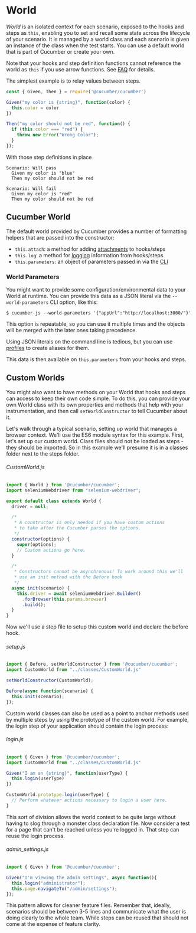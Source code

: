 # World

*World* is an isolated context for each scenario, exposed to the hooks and steps as `this`, enabling you to set and recall some state across the lifecycle of your scenario. It is managed by a world class and each scenario is given an instance of the class when the test starts. You can use a default world that is part of Cucumber or create your own.

Note that your hooks and step definition functions cannot reference the world as `this` if you use arrow functions. See [FAQ](../faq.md) for details.

The simplest example is to relay values between steps.

```javascript
const { Given, Then } = require('@cucumber/cucumber')

Given("my color is {string}", function(color) {
  this.color = color
})

Then("my color should not be red", function() {
  if (this.color === "red") {
    throw new Error("Wrong Color");
  }
});
```

With those step definitions in place

```gherkin
Scenario: Will pass
  Given my color is "blue"
  Then my color should not be red

Scenario: Will fail
  Given my color is "red"
  Then my color should not be red  
```

## Cucumber World

The default world provided by Cucumber provides a number of formatting helpers that are passed into the constructor:

* `this.attach`: a method for adding [attachments](./attachments.md) to hooks/steps
* `this.log`: a method for [logging](./attachments.md#logging) information from hooks/steps
* `this.parameters`: an object of parameters passed in via the [CLI](../cli.md#world-parameters)


### World Parameters

You might want to provide some configuration/environmental data to your World at runtime. You can provide this data as a JSON literal via the `--world-parameters` CLI option, like this:

```shell
$ cucumber-js --world-parameters '{"appUrl":"http://localhost:3000/"}'
```

This option is repeatable, so you can use it multiple times and the objects will be merged with the later ones taking precedence.

Using JSON literals on the command line is tedious, but you can use [profiles](profiles.md) to create aliases for them.

This data is then available on `this.parameters` from your hooks and steps.

## Custom Worlds

You might also want to have methods on your World that hooks and steps can access to keep their own code simple. To do this, you can provide your own World class with its own properties and methods that help with your instrumentation, and then call `setWorldConstructor` to tell Cucumber about it.

Let's walk through a typical scenario, setting up world that manages a browser context. We'll use the ES6 module syntax for this example.  First, let's set up our custom world. Class files should not be loaded as steps - they should be imported. So in this example we'll presume it is in a classes folder next to the steps folder.

###### CustomWorld.js
```javascript
import { World } from '@cucumber/cucumber';
import seleniumWebdriver from "selenium-webdriver";

export default class extends World {
  driver = null;

  /*
   * A constructor is only needed if you have custom actions
   * to take after the Cucumber parses the options.
   */
  constructor(options) {
    super(options);
    // Custom actions go here.
  }

  /*
   * Constructors cannot be asynchronous! To work around this we'll
   * use an init method with the Before hook
   */
  async init(scenario) {
    this.driver = await seleniumWebdriver.Builder()
      .forBrowser(this.params.browser)
      .build();
  }
}
```

Now we'll use a step file to setup this custom world and declare the before hook.

###### setup.js
```javascript
import { Before, setWorldConstructor } from '@cucumber/cucumber';
import CustomWorld from "../classes/CustomWorld.js"

setWorldConstructor(CustomWorld);

Before(async function(scenario) {
  this.init(scenario);
});
```

Custom world classes can also be used as a point to anchor methods used by multiple steps by using the prototype of the custom world. For example, the login step of your application should contain the login process:

###### login.js
```javascript
import { Given } from '@cucumber/cucumber';
import CustomWorld from "../classes/CustomWorld.js"

Given("I am an {string}", function(userType) {
  this.login(userType)
})

CustomWorld.prototype.login(userType) {
  // Perform whatever actions necessary to login a user here.
}
```

This sort of division allows the world context to be quite large without having to slog through a monster class declaration file. Now consider a test for a page that can't be reached unless you're logged in. That step can reuse the login process.

###### admin_settings.js
```javascript
import { Given } from '@cucumber/cucumber';

Given("I'm viewing the admin settings", async function(){
  this.login("administrator");
  this.page.navigateTo("/admin/settings");
});
```

This pattern allows for cleaner feature files. Remember that, ideally, scenarios should be between 3-5 lines and communicate what the user is doing clearly to the whole team. While steps can be reused that should not come at the expense of feature clarity.
